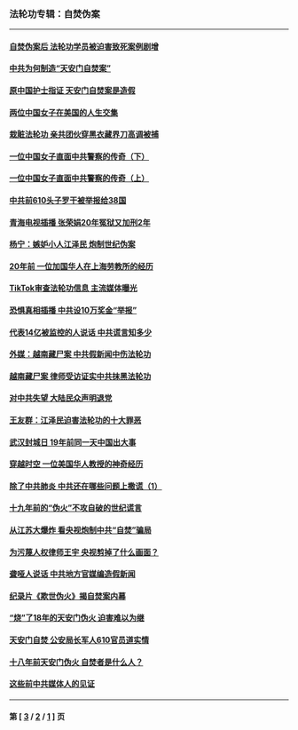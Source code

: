 ### 法轮功专辑：自焚伪案
---
#### [自焚伪案后 法轮功学员被迫害致死案例剧增](../../pages/nf5562/n13190600.md?09100430) 
#### [中共为何制造“天安门自焚案”](../../pages/nf5562/n13183270.md?09100430) 
#### [原中国护士指证 天安门自焚案是造假](../../pages/nf5562/n13172289.md?09100430) 
#### [两位中国女子在美国的人生交集](../../pages/nf5562/n13156138.md?09100430) 
#### [栽赃法轮功 亲共团伙穿黑衣藏界刀高调被捕](../../pages/nf5562/n13073780.md?09100430) 
#### [一位中国女子直面中共警察的传奇（下）](../../pages/nf5562/n12989706.md?09100430) 
#### [一位中国女子直面中共警察的传奇（上）](../../pages/nf5562/n12985072.md?09100430) 
#### [中共前610头子罗干被举报给38国](../../pages/nf5562/n12975419.md?09100430) 
#### [青海电视插播 张荣娟20年冤狱又加刑2年](../../pages/nf5562/n12738166.md?09100430) 
#### [杨宁：嫉妒小人江泽民 炮制世纪伪案](../../pages/nf5562/n12724108.md?09100430) 
#### [20年前 一位加国华人在上海劳教所的经历](../../pages/nf5562/n12707932.md?09100430) 
#### [TikTok审查法轮功信息 主流媒体曝光](../../pages/nf5562/n12362336.md?09100430) 
#### [恐惧真相插播 中共设10万奖金“举报”](../../pages/nf5562/n12306396.md?09100430) 
#### [代表14亿被监控的人说话 中共谎言知多少](../../pages/nf5562/n12297484.md?09100430) 
#### [外媒：越南藏尸案 中共假新闻中伤法轮功](../../pages/nf5562/n12264411.md?09100430) 
#### [越南藏尸案 律师受访证实中共抹黑法轮功](../../pages/nf5562/n12261878.md?09100430) 
#### [对中共失望 大陆民众声明退党](../../pages/nf5562/n12187315.md?09100430) 
#### [王友群：江泽民迫害法轮功的十大罪恶](../../pages/nf5562/n12169074.md?09100430) 
#### [武汉封城日 19年前同一天中国出大事](../../pages/nf5562/n12150901.md?09100430) 
#### [穿越时空  一位美国华人教授的神奇经历](../../pages/nf5562/n12097460.md?09100430) 
#### [除了中共肺炎 中共还在哪些问题上撒谎（1）](../../pages/nf5562/n11955770.md?09100430) 
#### [十九年前的“伪火”不攻自破的世纪谎言](../../pages/nf5562/n11813238.md?09100430) 
#### [从江苏大爆炸 看央视炮制中共“自焚”骗局](../../pages/nf5562/n11140275.md?09100430) 
#### [为污蔑人权律师王宇 央视剪掉了什么画面？](../../pages/nf5562/n11130142.md?09100430) 
#### [聋哑人说话 中共地方官媒编造假新闻](../../pages/nf5562/n11006067.md?09100430) 
#### [纪录片《欺世伪火》揭自焚案内幕](../../pages/nf5562/n11002664.md?09100430) 
#### [“烧”了18年的天安门伪火 迫害难以为继](../../pages/nf5562/n10996660.md?09100430) 
#### [天安门自焚 公安局长军人610官员道实情](../../pages/nf5562/n10997098.md?09100430) 
#### [十八年前天安门伪火 自焚者是什么人？](../../pages/nf5562/n10996556.md?09100430) 
#### [这些前中共媒体人的见证](../../pages/nf5562/n10845276.md?09100430) 

---
#### 第 [ [3](./3.md?09100430) / [2](./2.md?09100430) / [1](./1.md?09100430) ] 页
